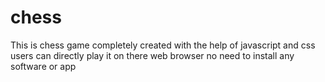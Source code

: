 # chess
This is chess game completely created with the help of javascript and css users can directly play it on there web browser no need to install
any software or app 
